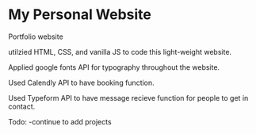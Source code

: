 # My Personal Website

Portfolio website

utilzied HTML, CSS, and vanilla JS to code this light-weight website.

Applied google fonts API for typography throughout the website.

Used Calendly API to have booking function.

Used Typeform API to have message recieve function for people to get in contact.

Todo:
-continue to add projects

